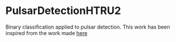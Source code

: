 # PulsarDetectionHTRU2

Binary classification applied to pulsar detection. This work has been inspired from the work made [here](https://github.com/charitarthchugh/PulsarIdentification)

